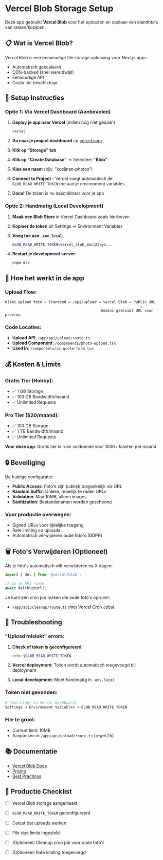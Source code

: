 # Vercel Blob Storage Setup

Deze app gebruikt **Vercel Blob** voor het uploaden en opslaan van klantfoto's van ramen/kozijnen.

## 📋 Wat is Vercel Blob?

Vercel Blob is een eenvoudige file storage oplossing voor Next.js apps:
- Automatisch gescaleerd
- CDN-backed (snel wereldwijd)
- Eenvoudige API
- Gratis tier beschikbaar

## 🔑 Setup Instructies

### Optie 1: Via Vercel Dashboard (Aanbevolen)

1. **Deploy je app naar Vercel** (indien nog niet gedaan):
   ```bash
   vercel
   ```

2. **Ga naar je project dashboard** op [vercel.com](https://vercel.com)

3. **Klik op "Storage" tab**

4. **Klik op "Create Database"** → Selecteer **"Blob"**

5. **Kies een naam** (bijv. "kozijnen-photos")

6. **Connect to Project** - Vercel voegt automatisch de `BLOB_READ_WRITE_TOKEN` toe aan je environment variables

7. **Done!** De token is nu beschikbaar voor je app

### Optie 2: Handmatig (Local Development)

1. **Maak een Blob Store** in Vercel Dashboard zoals hierboven

2. **Kopieer de token** uit Settings → Environment Variables

3. **Voeg toe aan `.env.local`**:
   ```bash
   BLOB_READ_WRITE_TOKEN=vercel_blob_abc123xyz...
   ```

4. **Restart je development server**:
   ```bash
   pnpm dev
   ```

## 📁 Hoe het werkt in de app

### Upload Flow:

```
Klant upload foto → Frontend → /api/upload → Vercel Blob → Public URL
                                                              ↓
                                            Gemini gebruikt URL voor preview
```

### Code Locaties:

- **Upload API**: `/app/api/upload/route.ts`
- **Upload Component**: `/components/photo-upload.tsx`
- **Used in**: `/components/ai-quote-form.tsx`

## 💰 Kosten & Limits

### Gratis Tier (Hobby):
- ✅ 1 GB Storage
- ✅ 100 GB Bandwidth/maand
- ✅ Unlimited Requests

### Pro Tier ($20/maand):
- ✅ 100 GB Storage
- ✅ 1 TB Bandwidth/maand
- ✅ Unlimited Requests

**Voor deze app**: Gratis tier is ruim voldoende voor 1000+ klanten per maand

## 🔒 Beveiliging

De huidige configuratie:
- **Public Access**: Foto's zijn publiek toegankelijk via URL
- **Random Suffix**: Unieke, moeilijk te raden URLs
- **Validation**: Max 10MB, alleen images
- **Sanitization**: Bestandsnamen worden geschoond

### Voor productie overwegen:
- Signed URLs voor tijdelijke toegang
- Rate limiting op uploads
- Automatisch verwijderen oude foto's (GDPR)

## 🗑️ Foto's Verwijderen (Optioneel)

Als je foto's automatisch wilt verwijderen na X dagen:

```typescript
import { del } from '@vercel/blob';

// In je API route
await del(blobUrl);
```

Je kunt een cron job maken die oude foto's opruimt:
- `/app/api/cleanup/route.ts` (met Vercel Cron Jobs)

## 🐛 Troubleshooting

### "Upload mislukt" errors:

1. **Check of token is geconfigureerd**:
   ```bash
   echo $BLOB_READ_WRITE_TOKEN
   ```

2. **Vercel deployment**: Token wordt automatisch toegevoegd bij deployment

3. **Local development**: Moet handmatig in `.env.local`

### Token niet gevonden:

```bash
# Controleer in Vercel Dashboard:
Settings → Environment Variables → BLOB_READ_WRITE_TOKEN
```

### File te groot:

- Current limit: 10MB
- Aanpassen in `/app/api/upload/route.ts` (regel 25)

## 📚 Documentatie

- [Vercel Blob Docs](https://vercel.com/docs/storage/vercel-blob)
- [Pricing](https://vercel.com/docs/storage/vercel-blob/usage-and-pricing)
- [Best Practices](https://vercel.com/docs/storage/vercel-blob/using-blob-sdk)

## 🚀 Productie Checklist

- [ ] Vercel Blob storage aangemaakt
- [ ] `BLOB_READ_WRITE_TOKEN` geconfigureerd
- [ ] Getest dat uploads werken
- [ ] File size limits ingesteld
- [ ] (Optioneel) Cleanup cron job voor oude foto's
- [ ] (Optioneel) Rate limiting toegevoegd


